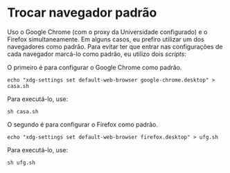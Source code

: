 # Trocar navegador padrão

Uso o Google Chrome (com o proxy da Universidade configurado) e o Firefox simultaneamente. Em alguns casos, eu prefiro utilizar um dos navegadores como padrão. Para evitar ter que entrar nas configurações de cada navegador marcá-lo como padrão, eu utilizo dois *scripts*:

O primeiro é para configurar o Google Chrome como padrão.

```shell
echo "xdg-settings set default-web-browser google-chrome.desktop" > casa.sh
```

Para executá-lo, use:

```shell
sh casa.sh
```

O segundo é para configurar o Firefox como padrão.

```shell
echo "xdg-settings set default-web-browser firefox.desktop" > ufg.sh
```

Para executá-lo, use:

```shell
sh ufg.sh
```
